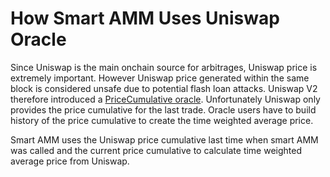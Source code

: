 # How Smart AMM Uses Uniswap Oracle

Since Uniswap is the main onchain source for arbitrages, Uniswap price is extremely important.  However Uniswap price generated within the same block is considered unsafe due to potential flash loan attacks.  Uniswap V2 therefore introduced a [PriceCumulative oracle](https://uniswap.org/docs/v2/core-concepts/oracles/).  Unfortunately Uniswap only provides the price cumulative for the last trade.  Oracle users have to build history of the price cumulative to create the time weighted average price. 

Smart AMM uses the Uniswap price cumulative last time when smart AMM was called and the current price cumulative to calculate time weighted average price from Uniswap.


